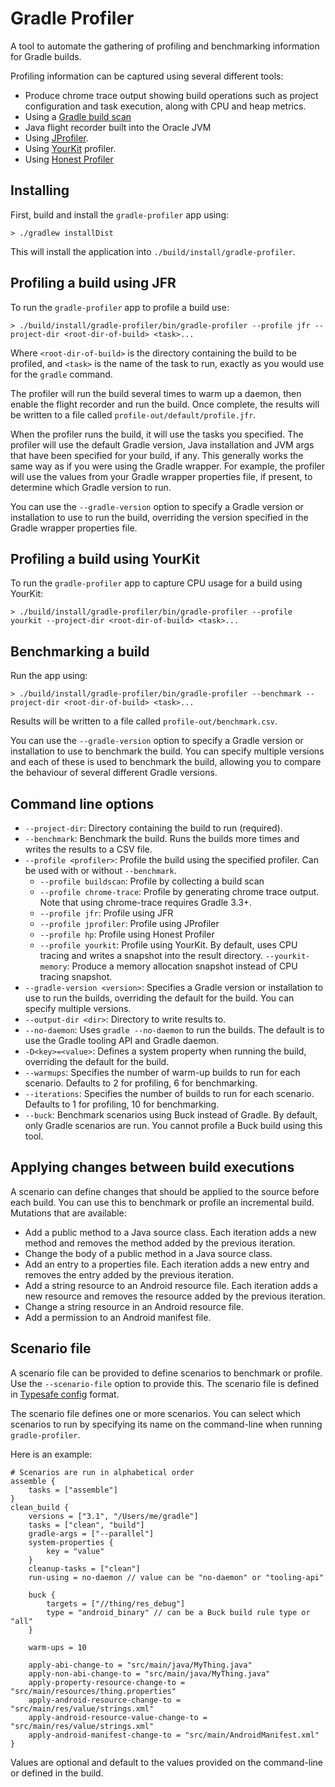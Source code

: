 # Gradle Profiler

A tool to automate the gathering of profiling and benchmarking information for Gradle builds. 

Profiling information can be captured using several different tools:

- Produce chrome trace output showing build operations such as project configuration and task execution, along with CPU and heap metrics.
- Using a [Gradle build scan](https://gradle.com)
- Java flight recorder built into the Oracle JVM
- Using [JProfiler](https://www.ej-technologies.com/products/jprofiler/overview.html). 
- Using [YourKit](https://www.yourkit.com) profiler.
- Using [Honest Profiler](https://github.com/RichardWarburton/honest-profiler)

## Installing

First, build and install the `gradle-profiler` app using:

    > ./gradlew installDist
 
This will install the application into `./build/install/gradle-profiler`.

## Profiling a build using JFR

To run the `gradle-profiler` app to profile a build use:

    > ./build/install/gradle-profiler/bin/gradle-profiler --profile jfr --project-dir <root-dir-of-build> <task>...
    
Where `<root-dir-of-build>` is the directory containing the build to be profiled, and `<task>` is the name of the task to run,
exactly as you would use for the `gradle` command.

The profiler will run the build several times to warm up a daemon, then enable the flight recorder and run the build.
Once complete, the results will be written to a file called `profile-out/default/profile.jfr`.

When the profiler runs the build, it will use the tasks you specified. The profiler will use the default
Gradle version, Java installation and JVM args that have been specified for your build, if any.
This generally works the same way as if you were using the Gradle wrapper. For example, the profiler will use the values 
from your Gradle wrapper properties file, if present, to determine which Gradle version to run.

You can use the `--gradle-version` option to specify a Gradle version or installation to use to run the build, overriding the version specified in 
the Gradle wrapper properties file.

## Profiling a build using YourKit

To run the `gradle-profiler` app to capture CPU usage for a build using YourKit:

    > ./build/install/gradle-profiler/bin/gradle-profiler --profile yourkit --project-dir <root-dir-of-build> <task>...

## Benchmarking a build

Run the app using:

    > ./build/install/gradle-profiler/bin/gradle-profiler --benchmark --project-dir <root-dir-of-build> <task>...

Results will be written to a file called `profile-out/benchmark.csv`.

You can use the `--gradle-version` option to specify a Gradle version or installation to use to benchmark the build. You can specify multiple versions
and each of these is used to benchmark the build, allowing you to compare the behaviour of several different Gradle versions.

## Command line options

- `--project-dir`: Directory containing the build to run (required).
- `--benchmark`: Benchmark the build. Runs the builds more times and writes the results to a CSV file.
- `--profile <profiler>`: Profile the build using the specified profiler. Can be used with or without `--benchmark`.
    - `--profile buildscan`: Profile by collecting a build scan
    - `--profile chrome-trace`: Profile by generating chrome trace output. Note that using chrome-trace requires Gradle 3.3+.
    - `--profile jfr`: Profile using JFR
    - `--profile jprofiler`: Profile using JProfiler
    - `--profile hp`: Profile using Honest Profiler
    - `--profile yourkit`: Profile using YourKit. By default, uses CPU tracing and writes a snapshot into the result directory. 
        `--yourkit-memory`: Produce a memory allocation snapshot instead of CPU tracing snapshot.
- `--gradle-version <version>`: Specifies a Gradle version or installation to use to run the builds, overriding the default for the build. You can specify multiple versions.
- `--output-dir <dir>`: Directory to write results to.
- `--no-daemon`: Uses `gradle --no-daemon` to run the builds. The default is to use the Gradle tooling API and Gradle daemon.
- `-D<key>=<value>`: Defines a system property when running the build, overriding the default for the build.
- `--warmups`: Specifies the number of warm-up builds to run for each scenario. Defaults to 2 for profiling, 6 for benchmarking. 
- `--iterations`: Specifies the number of builds to run for each scenario. Defaults to 1 for profiling, 10 for benchmarking.
- `--buck`: Benchmark scenarios using Buck instead of Gradle. By default, only Gradle scenarios are run. You cannot profile a Buck build using this tool.

## Applying changes between build executions

A scenario can define changes that should be applied to the source before each build. You can use this to benchmark or profile an incremental build.
Mutations that are available:

- Add a public method to a Java source class. Each iteration adds a new method and removes the method added by the previous iteration.
- Change the body of a public method in a Java source class.
- Add an entry to a properties file. Each iteration adds a new entry and removes the entry added by the previous iteration.
- Add a string resource to an Android resource file. Each iteration adds a new resource and removes the resource added by the previous iteration.
- Change a string resource in an Android resource file.
- Add a permission to an Android manifest file.

## Scenario file

A scenario file can be provided to define scenarios to benchmark or profile. Use the `--scenario-file` option to provide this. The scenario file is defined in [Typesafe config](https://github.com/typesafehub/config) format.

The scenario file defines one or more scenarios. You can select which scenarios to run by specifying its name on the command-line when running `gradle-profiler`.

Here is an example:

    # Scenarios are run in alphabetical order
    assemble {
        tasks = ["assemble"]
    }
    clean_build {
        versions = ["3.1", "/Users/me/gradle"]
        tasks = ["clean", "build"]
        gradle-args = ["--parallel"]
        system-properties {
            key = "value"
        }
        cleanup-tasks = ["clean"]
        run-using = no-daemon // value can be "no-daemon" or "tooling-api"

        buck {
            targets = ["//thing/res_debug"]
            type = "android_binary" // can be a Buck build rule type or "all"
        }

        warm-ups = 10
        
        apply-abi-change-to = "src/main/java/MyThing.java"
        apply-non-abi-change-to = "src/main/java/MyThing.java"
        apply-property-resource-change-to = "src/main/resources/thing.properties"
        apply-android-resource-change-to = "src/main/res/value/strings.xml"
        apply-android-resource-value-change-to = "src/main/res/value/strings.xml"
        apply-android-manifest-change-to = "src/main/AndroidManifest.xml"
    }

Values are optional and default to the values provided on the command-line or defined in the build.
